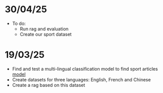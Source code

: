 # 30/04/25
* To do:
  * Run rag and evaluation
  * Create our sport dataset


# 19/03/25
* Find and test a multi-lingual classification model to find sport articles [model](https://huggingface.co/MoritzLaurer/DeBERTa-v3-base-mnli-fever-anli)
* Create datasets for three languages: English, French and Chinese
* Create a rag based on this dataset
